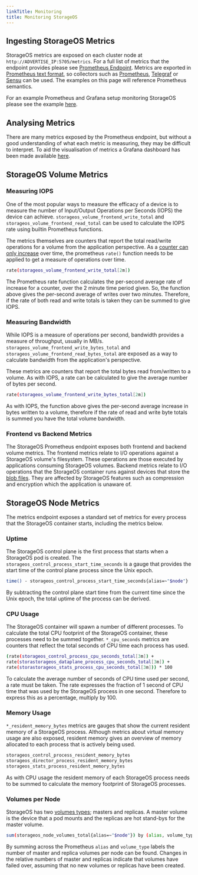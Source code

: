 ```yaml
---
linkTitle: Monitoring
title: Monitoring StorageOS
---
```



## Ingesting StorageOS Metrics

StorageOS metrics are exposed on each cluster node at
`http://ADVERTISE_IP:5705/metrics`. For a full list of metrics that the
endpoint provides please see [Prometheus Endpoint](/docs/reference/prometheus).
Metrics are exported in [Prometheus text
format](https://prometheus.io/docs/instrumenting/exposition_formats/#text-based-format),
so collectors such as
[Prometheus](https://prometheus.io),
[Telegraf](https://www.influxdata.com/time-series-platform/telegraf/) or
[Sensu](https://sensu.io/)
can be used. The examples on this page will reference Prometheus semantics.

For an example Prometheus and Grafana setup monitoring StorageOS please see the
example [here](/docs/operations/monitoring/prometheus-setup).

## Analysing Metrics

There are many metrics exposed by the Prometheus endpoint, but without a good
understanding of what each metric is measuring, they may be difficult to
interpret. To aid the visualisation of metrics a Grafana dashboard has been
made available [here](https://grafana.com/dashboards/10012).


## StorageOS Volume Metrics

### Measuring IOPS

One of the most popular ways to measure the efficacy of a device is to measure
the number of Input/Output Operations per Seconds (IOPS) the device can
achieve. `storageos_volume_frontend_write_total` and
`storageos_volume_frontend_read_total` can be used to calculate the IOPS rate
using builtin Prometheus functions.

The metrics themselves are counters that report the total read/write operations
for a volume from the application perspective. As a [counter can only
increase](https://prometheus.io/docs/concepts/metric_types/#counter) over time,
the prometheus `rate()` function needs to be applied to get a measure of
operations over time.
```bash
rate(storageos_volume_frontend_write_total[2m])
```
The Prometheus rate function calculates the per-second average rate of increase
for a counter, over the 2 minute time period given. So, the function above
gives the per-second average of writes over two minutes. Therefore, if the rate
of both read and write totals is taken they can be summed to give IOPS.

### Measuring Bandwidth

While IOPS is a measure of operations per second, bandwidth provides a
measure of throughput, usually in MB/s.
`storageos_volume_frontend_write_bytes_total` and
`storageos_volume_frontend_read_bytes_total` are exposed as a way to calculate
bandwidth from the application's perspective.

These metrics are counters that report the total bytes read from/written to a
volume. As with IOPS, a rate can be calculated to give the average number of
bytes per second.
```bash
rate(storageos_volume_frontend_write_bytes_total[2m])
```
As with IOPS, the function above gives the per-second average increase in bytes
written to a volume, therefore if the rate of read and write byte totals is
summed you have the total volume bandwidth.


### Frontend vs Backend Metrics

The StorageOS Prometheus endpoint exposes both frontend and backend volume
metrics. The frontend metrics relate to I/O operations against a StorageOS
volume's filesystem. These operations are those executed by applications
consuming StorageOS volumes. Backend metrics relate to I/O operations that the
StorageOS container runs against devices that store the [blob
files](/docs/concepts/volumes#blob-files). They are affected by StorageOS
features such as compression and encryption which the application is unaware
of.

## StorageOS Node Metrics

The metrics endpoint exposes a standard set of metrics for every process that
the StorageOS container starts, including the metrics below.

### Uptime

The StorageOS control plane is the first process that starts when a StorageOS
pod is created. The `storageos_control_process_start_time_seconds` is a gauge
that provides the start time of the control plane process since the Unix epoch.
```bash
time() - storageos_control_process_start_time_seconds{alias=~"$node"}
```
By subtracting the control plane start time from the current time since the
Unix epoch, the total uptime of the process can be derived.

### CPU Usage

The StorageOS container will spawn a number of different processes. To
calculate the total CPU footprint of the StorageOS container, these processes
need to be summed together. `*_cpu_seconds` metrics are counters that reflect
the total seconds of CPU time each process has used. 
```bash
(rate(storageos_control_process_cpu_seconds_total[3m]) +
rate(storastorageos_dataplane_process_cpu_seconds_total[3m]) +
rate(storastorageos_stats_process_cpu_seconds_total[3m])) * 100
```
To calculate the average number of seconds of CPU time used per second, a rate
must be taken. The rate expresses the fraction of 1 second of CPU time that was
used by the StorageOS process in one second. Therefore to express this as a
percentage, multiply by 100.

### Memory Usage

`*_resident_memory_bytes` metrics are gauges that show the current resident
memory of a StorageOS process. Although metrics about virtual memory usage are
also exposed, resident memory gives an overview of memory allocated to each
process that is actively being used.
```bash
storageos_control_process_resident_memory_bytes
storageos_director_process_resident_memory_bytes
storageos_stats_process_resident_memory_bytes
```
As with CPU usage the resident memory of each StorageOS process needs to be
summed to calculate the memory footprint of StorageOS processes. 

### Volumes per Node

StorageOS has two [volumes
types](https://docs.storageos.com/docs/concepts/replication); masters and
replicas. A master volume is the device that a pod mounts and the replicas are
hot stand-bys for the master volume. 
```bash
sum(storageos_node_volumes_total{alias=~"$node"}) by (alias, volume_type)
```
By summing across the Prometheus `alias` and
`volume_type` labels the number of master and replica volumes per node can be
found. Changes in the relative numbers of master and replicas indicate that volumes
have failed over, assuming that no new volumes or replicas have been created.


